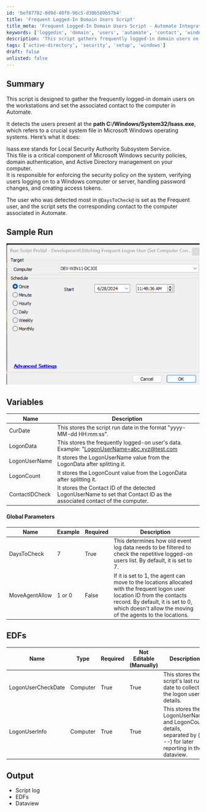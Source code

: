 ```yaml
---
id: 'bef87782-0d9d-40f0-96c5-d30b589b57b4'
title: 'Frequent Logged-In Domain Users Script'
title_meta: 'Frequent Logged-In Domain Users Script - Automate Integration'
keywords: ['loggedin', 'domain', 'users', 'automate', 'contact', 'windows', 'security']
description: 'This script gathers frequently logged-in domain users on workstations and associates the detected user as a contact in ConnectWise Automate. It analyzes the lsass.exe file to identify users, determines the most frequent user over a specified period, and updates the computer contact information accordingly.'
tags: ['active-directory', 'security', 'setup', 'windows']
draft: false
unlisted: false
---
```


## Summary

This script is designed to gather the frequently logged-in domain users on the workstations and set the associated contact to the computer in Automate.

It detects the users present at the **path C:/Windows/System32/lsass.exe**, which refers to a crucial system file in Microsoft Windows operating systems. Here’s what it does:

lsass.exe stands for Local Security Authority Subsystem Service.  
This file is a critical component of Microsoft Windows security policies, domain authentication, and Active Directory management on your computer.  
It is responsible for enforcing the security policy on the system, verifying users logging on to a Windows computer or server, handling password changes, and creating access tokens.

The user who was detected most in `@DaysToCheck@` is set as the Frequent user, and the script sets the corresponding contact to the computer associated in Automate.

## Sample Run

![Sample Run](../../../static/img/Detect-Frequent-Logon-User-(Set-Computer-Contact)/image_1.png)

## Variables

| Name             | Description                                                                                      |
|------------------|--------------------------------------------------------------------------------------------------|
| CurDate          | This stores the script run date in the format "yyyy-MM-dd HH:mm:ss".                          |
| LogonData        | This stores the frequently logged-on user's data. Example: "[LogonUserName=abc.xyz@test.com](mailto:LogonUserName%3Dabc.xyz@test.com)|LogonCount=3" |
| LogonUserName    | It stores the LogonUserName value from the LogonData after splitting it.                       |
| LogonCount       | It stores the LogonCount value from the LogonData after splitting it.                          |
| ContactIDCheck   | It stores the Contact ID of the detected LogonUserName to set that Contact ID as the associated contact of the computer. |

#### Global Parameters

| Name            | Example | Required | Description                                                                                   |
|-----------------|---------|----------|-----------------------------------------------------------------------------------------------|
| DaysToCheck     | 7       | True     | This determines how old event log data needs to be filtered to check the repetitive logged-on users list. By default, it is set to 7. |
| MoveAgentAllow  | 1 or 0  | False    | If it is set to 1, the agent can move to the locations allocated with the frequent logon user location ID from the contacts record. By default, it is set to 0, which doesn't allow the moving of the agents to the locations. |

## EDFs

| Name                      | Type     | Required | Not Editable (Manually) | Description                                                                                          |
|---------------------------|----------|----------|-------------------------|------------------------------------------------------------------------------------------------------|
| LogonUserCheckDate        | Computer | True     | True                    | This stores the script's last run date to collect the logon user details.                           |
| LogonUserInfo             | Computer | True     | True                    | This stores the LogonUserName and LogonCount details, separated by (---) for later reporting in the dataview. |

## Output

- Script log
- EDFs
- Dataview
